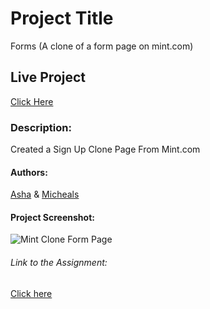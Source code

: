 # Project Title
Forms (A clone of a form page on mint.com)

## Live Project
[Click Here](https://marvellousubani.github.io/FORMS/)

### Description: 
Created a Sign Up Clone Page From Mint.com

#### Authors:
[Asha](https://github.com/Ashah15) &
[Micheals](https://github.com/MarvellousUbani)

#### Project Screenshot:

![Mint Clone Form Page](https://user-images.githubusercontent.com/17970203/62873782-e2e3fb00-bd17-11e9-9f17-c05a137899e1.png)

###### Link to the Assignment:
[Click here](https://theodinproject.com/courses/ruby-on-rails/lessons/forms)
